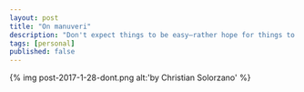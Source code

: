 ```yaml
---
layout: post
title: "On manuveri"
description: "Don't expect things to be easy—rather hope for things to be challenging.."
tags: [personal]
published: false
---
```


{% img post-2017-1-28-dont.png alt:'by Christian Solorzano' %}










